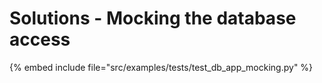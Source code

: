 # Solutions - Mocking the database access

{% embed include file="src/examples/tests/test_db_app_mocking.py" %}


